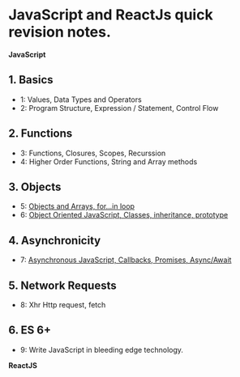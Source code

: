 # JavaScript and ReactJs quick revision notes.

**JavaScript**

## 1. Basics
  - 1: Values, Data Types and Operators
  - 2: Program Structure, Expression / Statement, Control Flow

## 2. Functions
  - 3: Functions, Closures, Scopes, Recurssion
  - 4: Higher Order Functions, String and Array methods

## 3. Objects
  - 5: [Objects and Arrays, for...in loop](./JavaScript/Objects.md)
  - 6: [Object Oriented JavaScript, Classes, inheritance, prototype](./JavaScript/Oop.md)

## 4. Asynchronicity
  - 7: [Asynchronous JavaScript, Callbacks, Promises, Async/Await](./JavaScript/AsyncJS.md)

## 5. Network Requests
  - 8: Xhr Http request, fetch

## 6. ES 6+
  - 9: Write JavaScript in bleeding edge technology.

**ReactJS**